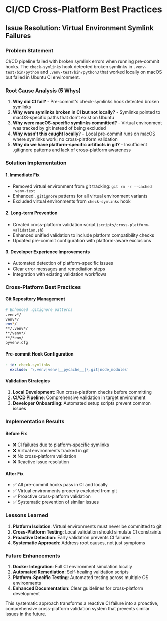 # CI/CD Cross-Platform Best Practices

## Issue Resolution: Virtual Environment Symlink Failures

### Problem Statement

CI/CD pipeline failed with broken symlink errors when running pre-commit hooks. The `check-symlinks` hook detected broken symlinks in `.venv-test/bin/python` and `.venv-test/bin/python3` that worked locally on macOS but failed in Ubuntu CI environment.

### Root Cause Analysis (5 Whys)

1. **Why did CI fail?** - Pre-commit's check-symlinks hook detected broken symlinks
2. **Why were symlinks broken in CI but not locally?** - Symlinks pointed to macOS-specific paths that don't exist on Ubuntu
3. **Why were macOS-specific symlinks committed?** - Virtual environment was tracked by git instead of being excluded
4. **Why wasn't this caught locally?** - Local pre-commit runs on macOS where symlinks work; no cross-platform validation
5. **Why do we have platform-specific artifacts in git?** - Insufficient .gitignore patterns and lack of cross-platform awareness

### Solution Implementation

#### 1. Immediate Fix

- Removed virtual environment from git tracking: `git rm -r --cached .venv-test`
- Enhanced `.gitignore` patterns for all virtual environment variants
- Excluded virtual environments from `check-symlinks` hook

#### 2. Long-term Prevention

- Created cross-platform validation script (`scripts/cross-platform-validation.sh`)
- Enhanced unified validation to include platform compatibility checks
- Updated pre-commit configuration with platform-aware exclusions

#### 3. Developer Experience Improvements

- Automated detection of platform-specific issues
- Clear error messages and remediation steps
- Integration with existing validation workflows

### Cross-Platform Best Practices

#### Git Repository Management

```bash
# Enhanced .gitignore patterns
.venv*/
venv*/
env*/
**/.venv*/
**/venv*/
**/*env/
pyvenv.cfg
```

#### Pre-commit Hook Configuration

```yaml
- id: check-symlinks
  exclude: '\.venv|venv|__pycache__|\.git|node_modules'
```

#### Validation Strategies

1. **Local Development**: Run cross-platform checks before committing
2. **CI/CD Pipeline**: Comprehensive validation in target environment
3. **Developer Onboarding**: Automated setup scripts prevent common issues

### Implementation Results

#### Before Fix

- ❌ CI failures due to platform-specific symlinks
- ❌ Virtual environments tracked in git
- ❌ No cross-platform validation
- ❌ Reactive issue resolution

#### After Fix

- ✅ All pre-commit hooks pass in CI and locally
- ✅ Virtual environments properly excluded from git
- ✅ Proactive cross-platform validation
- ✅ Systematic prevention of similar issues

### Lessons Learned

1. **Platform Isolation**: Virtual environments must never be committed to git
2. **Cross-Platform Testing**: Local validation should simulate CI constraints
3. **Proactive Detection**: Early validation prevents CI failures
4. **Systematic Approach**: Address root causes, not just symptoms

### Future Enhancements

1. **Docker Integration**: Full CI environment simulation locally
2. **Automated Remediation**: Self-healing validation scripts
3. **Platform-Specific Testing**: Automated testing across multiple OS environments
4. **Enhanced Documentation**: Clear guidelines for cross-platform development

This systematic approach transforms a reactive CI failure into a proactive, comprehensive cross-platform validation system that prevents similar issues in the future.
